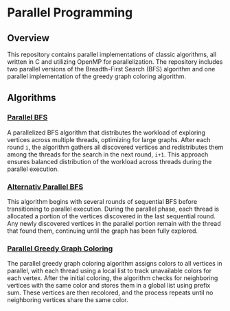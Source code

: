 # Parallel Programming

## Overview
This repository contains parallel implementations of classic algorithms, all written in C and utilizing OpenMP for parallelization. The repository includes two parallel versions of the Breadth-First Search (BFS) algorithm and one parallel implementation of the greedy graph coloring algorithm.

## Algorithms

### [Parallel BFS](https://github.com/mariannlepsoy/Parallel_programming/blob/main/src/BFS/pbfs.c)  
A parallelized BFS algorithm that distributes the workload of exploring vertices across multiple threads, optimizing for large graphs. After each round `i`, the algorithm gathers all discovered vertices and redistributes them among the threads for the search in the next round, `i+1`. This approach ensures balanced distribution of the workload across threads during the parallel execution.


### [Alternativ Parallel BFS](https://github.com/mariannlepsoy/Parallel_programming/blob/main/src/BFS/abfs.c)
This algorithm begins with several rounds of sequential BFS before transitioning to parallel execution. During the parallel phase, each thread is allocated a portion of the vertices discovered in the last sequential round. Any newly discovered vertices in the parallel portion remain with the thread that found them, continuing until the graph has been fully explored.

### [Parallel Greedy Graph Coloring](https://github.com/mariannlepsoy/Parallel_programming/blob/main/src/GreedyGraphColoring/pggc.c)
The parallel greedy graph coloring algorithm assigns colors to all vertices in parallel, with each thread using a local list to track unavailable colors for each vertex. After the initial coloring, the algorithm checks for neighboring vertices with the same color and stores them in a global list using prefix sum. These vertices are then recolored, and the process repeats until no neighboring vertices share the same color.